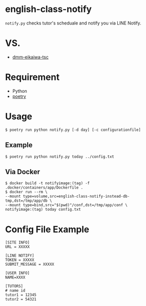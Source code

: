 # english-class-notify

`notify.py` checks tutor's scheduale and notify you via LINE Notify.

# VS.
- [dmm-eikaiwa-tsc](https://github.com/oinume/dmm-eikaiwa-tsc/)

# Requirement
- Python
- [poetry](https://cocoatomo.github.io/poetry-ja/)

# Usage

```
$ poetry run python notify.py [-d day] [-c configurationfile]
```

## Example
```
$ poetry run python notify.py today ../config.txt
```

## Via Docker 
```
$ docker build -t notifyimage:(tag) -f .docker/containers/app/Dockerfile .
$ docker run --rm \
--mount type=volume,src=english-class-notify-instead-db-tmp,dst=/tmp/app/db \
--mount type=bind,src="$(pwd)"/conf,dst=/tmp/app/conf \
notifyimage:(tag) today config.txt
```

# Config File Example

```
[SITE INFO]
URL = XXXXX

[LINE NOTIFY]
TOKEN = XXXXX
SUBMIT_MESSAGE = XXXXX

[USER INFO]
NAME=XXXX

[TUTORS]
# name id
tutor1 = 12345
tutor2 = 54321
```